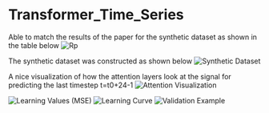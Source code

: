 # Transformer_Time_Series

Able to match the results of the paper for the synthetic dataset as shown in the table below
![Rp](https://github.com/mlpotter/Transformer_Time_Series/blob/master/images/Rp_table.JPG)

The synthetic dataset was constructed as shown below
![Synthetic Dataset](https://github.com/mlpotter/Transformer_Time_Series/blob/master/images/synthetic_datasets.JPG)

A nice visualization of how the attention layers look at the signal for predicting the last timestep t=t0+24-1
![Attention Visualization](https://github.com/mlpotter/Transformer_Time_Series/blob/master/images/attention.JPG)


![Learning Values (MSE)](https://github.com/mlpotter/Transformer_Time_Series/blob/master/images/learning_values.JPG)
![Learning Curve](https://github.com/mlpotter/Transformer_Time_Series/blob/master/images/learning_curve.JPG)
![Validation Example](https://github.com/mlpotter/Transformer_Time_Series/blob/master/images/validation_example.JPG)
